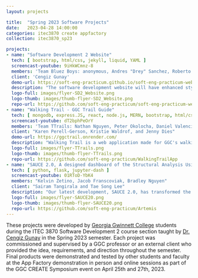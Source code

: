 ```yaml
---
layout: projects

title:  "Spring 2023 Software Projects"
date:   2023-04-28 14:00:00
categories: itec3870 create appfactory
collection: itec3870_sp23

projects:
- name: "Software Development 2 Website"
  tech: [ bootstrap, html/css, jekyll, liquid, YAML ]
  screencast-youtube: 9iHkWCmnz-8
  members: 'Team Bluez Boys: anonymous, Andres "Drey" Sanchez, Roberto Alvarado'
  client: 'Cengiz Gunay'
  demo-url: https://soft-eng-practicum.github.io/soft-eng-practicum-website/
  description: "The software development website will have enhanced styling and usability by improving its appearance. In addition, the website will be updated to provide a better accounting of faculty, students, and technologies involved. Lists will be added that enable users to click and access more detailed information. For example, clicking on a student's name will display a list of all the projects they have worked on. These improvements will enhance the user experience and make the site more user-friendly."
  logo-full: images/flyer-SD2_Website.png
  logo-thumb: images/thumb-flyer-SD2_Website.png
  repo-url: https://github.com/soft-eng-practicum/soft-eng-practicum-website
- name: "Walking Trail - GGC Trail Guide"
  tech: [ mongodb, express.JS, react, node.js, MERN, bootstrap, html/css ]
  screencast-youtube: dT2bphPeOrY
  members: 'Team TTrails: Nathan Nguyen, Peter Okolocha, Daniel Valencia'
  client: "Karen Perell-Gerson, Kristie Waldrof, and Jenny Dies"
  demo-url: https://ggctrail.onrender.com/
  description: "Walking Trail is a web application made for GGC's walking trails: Gold, Green, and Gray. This application will show the path of GGC's trails and various exercises and activities for the selected trail. This application will make it easier for students or faculty to be able to navigate the trail and view certain exercises for a certain area on the trail. With the aid of this application, users will be able to be comfortable following the trail and improve their well being with selected activities from exercise science students . Along with the exercises and activities there will be nutritional facts and information about the biology around them."
  logo-full: images/flyer-TTrails.png
  logo-thumb: images/thumb-flyer-TTrails.png
  repo-url: https://github.com/soft-eng-practicum/WalkingTrailApp
- name: "SAUCE 2.0, A designed dashboard of the Structural Analysis Using contactless Evaluation"
  tech: [ python, flask, jupyter-dash ]
  screencast-youtube: 01RToD-YbK4
  members: "Kelvin Zetino, Jacob Franscoviak, Bradley Nguyen"
  client: "Sairam Tangirala and Tae Song Lee"
  description: "Our latest development, SAUCE 2.0, has transformed the already impressive Raspberry Pi and Python-based project into a powerful Android Web application, which now boasts an easy-to-use mobile platform, complete with a well-designed dashboard and intuitive user interface. The application allows users to collect data from various sensors such as cameras, temperature, and humidity, and store it seamlessly in the cloud. Our innovative approach includes interactive sliders for data viewing, providing users with an unparalleled on-the-go experience. We have leveraged Flask and Dash packages to create a functional, intuitive dashboard that uses a pioneering machine learning algorithm to detect "cracks" in images and tag high-probability images for easy analysis. The new mobile-tablet application is designed to provide new and exciting user interface experiences for the physics department and NASA projects. SAUCE 2.0 is the ideal solution for those seeking a modern, user-friendly approach to structural analysis."
  logo-full: images/flyer-SAUCE20.png
  logo-thumb: images/thumb-flyer-SAUCE20.png
  repo-url: https://github.com/soft-eng-practicum/Artemis
---
```


These projects were developed by [Georgia Gwinnett College][ggc]
students during the ITEC 3870 Software Development 2 course section
taught by [Dr. Cengiz Gunay][gunay-ggc] in the Spring 2023
semester. Each project was commissioned and supervised by a GGC
professor or an external client who provided the idea, requirements,
and direction throughout the semester. Final products were
demonstrated and tested by other students and faculty at the App
Factory demonstration in person and online sessions as part of the GGC
CREATE Symposium event on April 25th and 27th, 2023.
	
[ggc]:		http://www.ggc.edu
[gunay-ggc]: 	http://www.ggc.edu/about-ggc/directory/cengiz-gunay
[doloc-ggc]: 	http://www.ggc.edu/about-ggc/directory/anca-doloc-mihu

